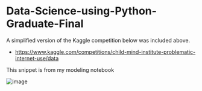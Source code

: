 # Data-Science-using-Python-Graduate-Final
A simplified version of the Kaggle competition below was included above.
* https://www.kaggle.com/competitions/child-mind-institute-problematic-internet-use/data

This snippet is from my modeling notebook 

![image](https://github.com/user-attachments/assets/e7b37e7f-7ef1-4d4d-8e68-fa72766b6de2)
